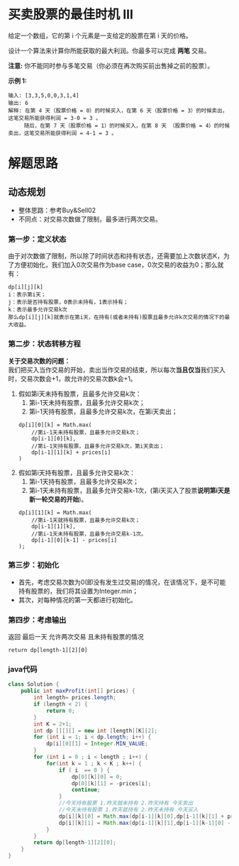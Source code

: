 # 买卖股票的最佳时机 III
给定一个数组，它的第 i 个元素是一支给定的股票在第 i 天的价格。

设计一个算法来计算你所能获取的最大利润。你最多可以完成 **两笔** 交易。  

**注意:** 你不能同时参与多笔交易（你必须在再次购买前出售掉之前的股票）。

**示例 1:**
```
输入: [3,3,5,0,0,3,1,4]
输出: 6
解释: 在第 4 天（股票价格 = 0）的时候买入，在第 6 天（股票价格 = 3）的时候卖出，这笔交易所能获得利润 = 3-0 = 3 。
     随后，在第 7 天（股票价格 = 1）的时候买入，在第 8 天 （股票价格 = 4）的时候卖出，这笔交易所能获得利润 = 4-1 = 3 。
```
# 解题思路
## 动态规划
* 整体思路：参考Buy&Sell02  
* 不同点：对交易次数做了限制，最多进行两次交易。
### 第一步：定义状态
由于对次数做了限制，所以除了时间状态和持有状态，还需要加上次数状态K，为了方便初始化，我们加入0次交易作为base case，0次交易的收益为0；那么就有：
```
dp[i][j][k]
i：表示第i天；
j：表示是否持有股票，0表示未持有，1表示持有；
k：表示最多允许交易k次
那么dp[i][j][k]就表示在第i天，在持有(或者未持有)股票且最多允许k次交易的情况下的最大收益。
```
### 第二步：状态转移方程
**关于交易次数的问题：**  
我们把买入当作交易的开始，卖出当作交易的结束，所以每次**当且仅当**我们买入时，交易次数会+1，故允许的交易次数k会+1。
1. 假如第i天未持有股票，且最多允许交易k次：
   1. 第i-1天未持有股票，且最多允许交易k次；
   2. 第i-1天持有股票，且最多允许交易k次，在第i天卖出；
   ```
   dp[i][0][k] = Math.max(
       //第i-1天未持有股票，且最多允许交易k次；
       dp[i-1][0][k],
       //第i-1天持有股票，且最多允许交易k次，第i天卖出；
       dp[i-1][1][k] + prices[i]
   )
   ```
2. 假如第i天持有股票，且最多允许交易k次：
   1. 第i-1天持有股票，且最多允许交易k次；
   2. 第i-1天未持有股票，且最多允许交易k-1次，(第i天买入了股票**说明第i天是新一轮交易的开始**)。
   ```
   dp[i][1][k] = Math.max(
       //第i-1天就持有股票，且最多允许交易k次；
       dp[i-1][1][k],
       //第i-1天未持有股票，且最多允许交易k-1次。
       dp[i-1][0][k-1] - prices[i]
   );
   ```
### 第三步：初始化
* 首先，考虑交易次数为0(即没有发生过交易)的情况，在该情况下，是不可能持有股票的，我们将其设置为Integer.min；
* 其次，对每种情况的第一天都进行初始化。
### 第四步：考虑输出
返回 最后一天 允许两次交易 且未持有股票的情况
```
return dp[length-1][2][0]
```
### java代码
```java
class Solution {
    public int maxProfit(int[] prices) {
        int length= prices.length;
        if (length < 2) {
            return 0;
        }
        int K = 2+1;
        int dp [][][] = new int [length][K][2];
        for (int i = 1; i < dp.length; i++) {
            dp[i][0][1] = Integer.MIN_VALUE;
        }
        for (int i = 0 ; i < length ; i++) {
            for(int k = 1 ; k < K ; k++) {
                if ( i  == 0 ) {
                    dp[0][k][0] = 0;
                    dp[0][k][1] = -prices[i];
                    continue;
                }
                //今天持有股票 1.昨天就未持有 2.昨天持有 今天卖出
                //今天未持有股票 1.昨天就持有 2.昨天未持有 今天买入
                dp[i][k][0] = Math.max(dp[i-1][k][0],dp[i-1][k][1] + prices[i]);
                dp[i][k][1] = Math.max(dp[i-1][k][1],dp[i-1][k-1][0] - prices[i]);
            }
        }
        return dp[length-1][2][0];
    }
}
```